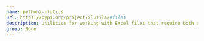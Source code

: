 ```yaml
---
name: python2-xlutils
url: https://pypi.org/project/xlutils/#files
description: Utilities for working with Excel files that require both xlrd and xlwt.
group: None
---
```

